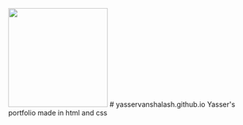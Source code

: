 <img src="https://i.ibb.co/b1QqR6W/laptop-wave.png" width="200" >
# yasservanshalash.github.io
Yasser's portfolio made in html and css
